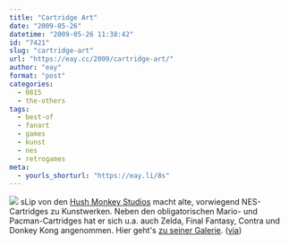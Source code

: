 ```yaml
---
title: "Cartridge Art"
date: "2009-05-26"
datetime: "2009-05-26 11:38:42"
id: "7421"
slug: "cartridge-art"
url: "https://eay.cc/2009/cartridge-art/"
author: "eay"
format: "post"
categories:
  - 0815
  - the-others
tags:
  - best-of
  - fanart
  - games
  - kunst
  - nes
  - retrogames
meta:
  - yourls_shorturl: "https://eay.li/8s"
---
```


![](https://eay.cc/uploads/2009/cartart.jpg) sLip von den [Hush Monkey Studios](http://hushmonkeystudios.com/art.htm) macht alte, vorwiegend NES-Cartridges zu Kunstwerken. Neben den obligatorischen Mario- und Pacman-Cartridges hat er sich u.a. auch Zelda, Final Fantasy, Contra und Donkey Kong angenommen. Hier geht's [zu seiner Galerie](http://hushmonkeystudios.com/cartart.htm). ([via](http://blog.otakumag.com/post/112252565/the-legend-of-zelda-cart-art-by))
